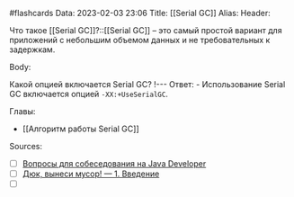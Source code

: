 #flashcards
Data: 2023-02-03 23:06
Title: [[Serial GC]]
Alias:
Header:

Что такое [[Serial GC]]?::[[Serial GC]] – это самый простой вариант для приложений с небольшим объемом данных и не требовательных к задержкам.
<!--SR:!2023-03-11,3,310-->



Body:


Какой опцией включается Serial GC?
!---
Ответ:
	- Использование Serial GC включается опцией `-XX:+UseSerialGC`.
<!--SR:!2023-03-14,3,370-->




Главы:
- [[Алгоритм работы Serial GC]]


Sources:
- [ ] [Вопросы для собеседования на Java Developer](https://github.com/enhorse/java-interview/blob/master/README.md#%D0%9E%D0%9E%D0%9F)
- [ ] [Дюк, вынеси мусор! — 1. Введение](https://habr.com/ru/post/269621/)
- [ ] []()
